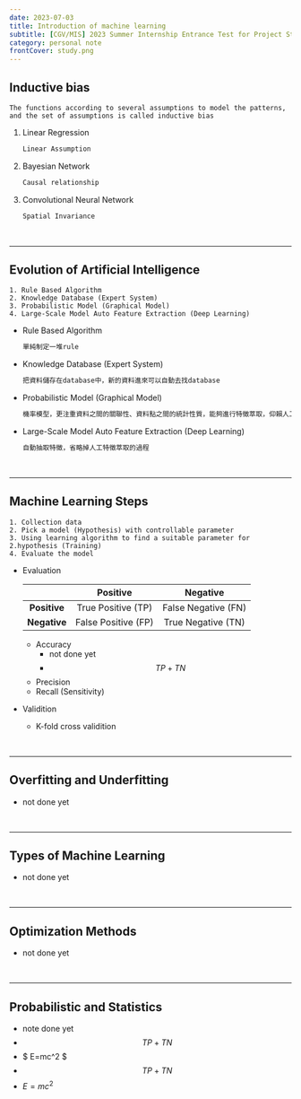 ```yaml
---
date: 2023-07-03
title: Introduction of machine learning
subtitle: [CGV/MIS] 2023 Summer Internship Entrance Test for Project Students
category: personal note
frontCover: study.png
---
```


## Inductive bias
```citation
The functions according to several assumptions to model the patterns, and the set of assumptions is called inductive bias
```
1. Linear Regression
    ```def
    Linear Assumption
    ```
2. Bayesian Network
    ```def
    Causal relationship
    ```
3. Convolutional Neural Network
    ```def
    Spatial Invariance
    ```

<br>
<hr style="border-color: rgb(161, 161, 161, 0.5); width: 100%;">

## Evolution of Artificial Intelligence
```citation
1. Rule Based Algorithm 
2. Knowledge Database (Expert System)
3. Probabilistic Model (Graphical Model)
4. Large-Scale Model Auto Feature Extraction (Deep Learning)
```
- Rule Based Algorithm
    ```def
    單純制定一堆rule
    ```
- Knowledge Database (Expert System) 
    ```def
    把資料儲存在database中，新的資料進來可以自動去找database
    ```
- Probabilistic Model (Graphical Model)
    ```def
    機率模型，更注重資料之間的關聯性、資料點之間的統計性質，能夠進行特徵萃取，仰賴人工。
    ```
- Large-Scale Model Auto Feature Extraction (Deep Learning)
    ```def
    自動抽取特徵，省略掉人工特徵萃取的過程
    ```

<br>
<hr style="border-color: rgb(161, 161, 161, 0.5); width: 100%;">

## Machine Learning Steps
```citation
1. Collection data
2. Pick a model (Hypothesis) with controllable parameter
3. Using learning algorithm to find a suitable parameter for 2.hypothesis (Training)
4. Evaluate the model
```

- Evaluation

    |              |      Positive       |      Negative       |
    | :----------: | :-----------------: | :-----------------: |
    | **Positive** | True Positive (TP)  | False Negative (FN) |
    | **Negative** | False Positive (FP) | True Negative (TN)  |

    - Accuracy
        - not done yet
        - $$TP+TN$$
    - Precision
    - Recall (Sensitivity)

- Validition
    - K-fold cross validition

<br>
<hr style="border-color: rgb(161, 161, 161, 0.5); width: 100%;">

## Overfitting and Underfitting
- not done yet
  
<br>
<hr style="border-color: rgb(161, 161, 161, 0.5); width: 100%;">

## Types of Machine Learning
- not done yet

<br>
<hr style="border-color: rgb(161, 161, 161, 0.5); width: 100%;">

## Optimization Methods
- not done yet

<br>
<hr style="border-color: rgb(161, 161, 161, 0.5); width: 100%;">

## Probabilistic and Statistics 
- note done yet
- $$ TP+TN $$
- $ E=mc^2 $
- $$TP+TN$$
- $E=mc^2$